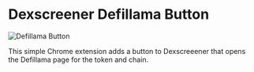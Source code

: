 # Dexscreener Defillama Button

![Defillama Button](https://i.imgur.com/3DBRxei.png)

This simple Chrome extension adds a button to Dexscreeener that opens the Defillama page for the token and chain.
